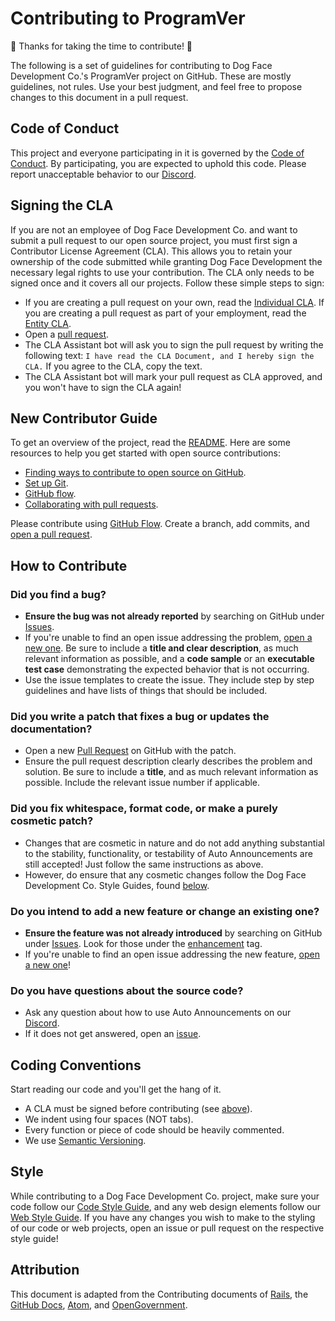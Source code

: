 # Contributing to ProgramVer

🎉 Thanks for taking the time to contribute! 🎉

The following is a set of guidelines for contributing to Dog Face Development Co.'s ProgramVer project on GitHub. These are mostly guidelines, not rules. Use your best judgment, and feel free to propose changes to this document in a pull request.

## Code of Conduct

This project and everyone participating in it is governed by the [Code of Conduct](CODE_OF_CONDUCT.md). By participating, you are expected to uphold this code. Please report unacceptable behavior to our [Discord](https://discord.gg/x3G8adwVUe).

## Signing the CLA

If you are not an employee of Dog Face Development Co. and want to submit a pull request to our open source project, you must first sign a Contributor License Agreement (CLA). This allows you to retain your ownership of the code submitted while granting Dog Face Development the necessary legal rights to use your contribution. The CLA only needs to be signed once and it covers all our projects. Follow these simple steps to sign:

- If you are creating a pull request on your own, read the [Individual CLA](https://github.com/Dog-Face-Development/ProgramVer/blob/master/docs/legal/CLA_INDIVIDUAL.md). If you are creating a pull request as part of your employment, read the [Entity CLA](https://github.com/Dog-Face-Development/ProgramVer/blob/master/docs/legal/CLA_ENTITY.md).
- Open a [pull request](https://github.com/Dog-Face-Development/ProgramVer/compare).
- The CLA Assistant bot will ask you to sign the pull request by writing the following text: `I have read the CLA Document, and I hereby sign the CLA.` If you agree to the CLA, copy the text.
- The CLA Assistant bot will mark your pull request as CLA approved, and you won't have to sign the CLA again!

## New Contributor Guide

To get an overview of the project, read the [README](README.md). Here are some resources to help you get started with open source contributions:

- [Finding ways to contribute to open source on GitHub](https://docs.github.com/en/get-started/exploring-projects-on-github/finding-ways-to-contribute-to-open-source-on-github).
- [Set up Git](https://docs.github.com/en/get-started/quickstart/set-up-git).
- [GitHub flow](https://docs.github.com/en/get-started/quickstart/github-flow).
- [Collaborating with pull requests](https://docs.github.com/en/github/collaborating-with-pull-requests).

Please contribute using [GitHub Flow](https://guides.github.com/introduction/flow). Create a branch, add commits, and [open a pull request](https://github.com/Dog-Face-Development/ProgramVer/compare).

## How to Contribute

### Did you find a bug?

- **Ensure the bug was not already reported** by searching on GitHub under [Issues](https://github.com/Dog-Face-Development/ProgramVer/issues).
- If you're unable to find an open issue addressing the problem, [open a new one](https://github.com/Dog-Face-Development/ProgramVer/issues/new/choose). Be sure to include a **title and clear description**, as much relevant information as possible, and a **code sample** or an **executable test case** demonstrating the expected behavior that is not occurring.
- Use the issue templates to create the issue. They include step by step guidelines and have lists of things that should be included.

### Did you write a patch that fixes a bug or updates the documentation?

- Open a new [Pull Request](https://github.com/Dog-Face-Development/ProgramVer/compare) on GitHub with the patch.
- Ensure the pull request description clearly describes the problem and solution. Be sure to include a **title**, and as much relevant information as possible. Include the relevant issue number if applicable.

### Did you fix whitespace, format code, or make a purely cosmetic patch?

- Changes that are cosmetic in nature and do not add anything substantial to the stability, functionality, or testability of Auto Announcements are still accepted! Just follow the same instructions as above.
- However, do ensure that any cosmetic changes follow the Dog Face Development Co. Style Guides, found [below](#style).

### Do you intend to add a new feature or change an existing one?

- **Ensure the feature was not already introduced** by searching on GitHub under [Issues](https://github.com/Dog-Face-Development/ProgramVer/issues). Look for those under the [enhancement](https://github.com/Dog-Face-Development/ProgramVer/issues?q=is%3Aissue+is%3Aopen+label%3Aenhancement) tag.
- If you're unable to find an open issue addressing the new feature, [open a new one](https://github.com/Dog-Face-Development/ProgramVer/issues/new/choose)!

### Do you have questions about the source code?

- Ask any question about how to use Auto Announcements on our [Discord](https://discord.gg/x3G8adwVUe).
- If it does not get answered, open an [issue](https://github.com/Dog-Face-Development/ProgramVer/issues/new/choose).  

## Coding Conventions

Start reading our code and you'll get the hang of it.

- A CLA must be signed before contributing (see [above](#signing-the-cla)).
- We indent using four spaces (NOT tabs).
- Every function or piece of code should be heavily commented.
- We use [Semantic Versioning](https://semver.org/).

## Style

While contributing to a Dog Face Development Co. project, make sure your code follow our [Code Style Guide](https://github.com/Dog-Face-Development/DFD-Code-Style-Guide), and any web design elements follow our [Web Style Guide](https://github.com/Dog-Face-Development/DFD-Web-Style-Guide). If you have any changes you wish to make to the styling of our code or web projects, open an issue or pull request on the respective style guide!

## Attribution

This document is adapted from the Contributing documents of [Rails](https://github.com/rails/rails/blob/main/CONTRIBUTING.md), the [GitHub Docs](https://github.com/github/docs/blob/main/CONTRIBUTING.md), [Atom](https://github.com/atom/atom/blob/master/CONTRIBUTING.md), and [OpenGovernment](https://github.com/opengovernment/opengovernment/blob/master/CONTRIBUTING.md?plain=1).
